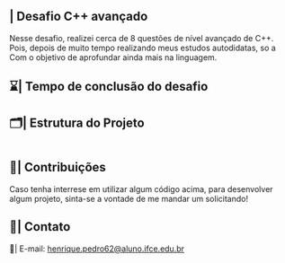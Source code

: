 ## | Desafio C++ avançado

  Nesse desafio, realizei cerca de 8 questões de nível avançado de C++. Pois, depois de muito tempo realizando meus estudos autodidatas, so a Com o objetivo de aprofundar ainda mais na linguagem.

## ⌛| Tempo de conclusão do desafio

## 🗂️| Estrutura do Projeto 

```

```

## 👥| Contribuições

Caso tenha interrese em utilizar algum código acima, para desenvolver algum projeto, sinta-se a vontade de me mandar um solicitando!
 
## 📧| Contato

   📩| E-mail: henrique.pedro62@aluno.ifce.edu.br
